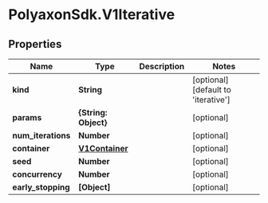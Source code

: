 # PolyaxonSdk.V1Iterative

## Properties
Name | Type | Description | Notes
------------ | ------------- | ------------- | -------------
**kind** | **String** |  | [optional] [default to 'iterative']
**params** | **{String: Object}** |  | [optional] 
**num_iterations** | **Number** |  | [optional] 
**container** | [**V1Container**](V1Container.md) |  | [optional] 
**seed** | **Number** |  | [optional] 
**concurrency** | **Number** |  | [optional] 
**early_stopping** | **[Object]** |  | [optional] 


